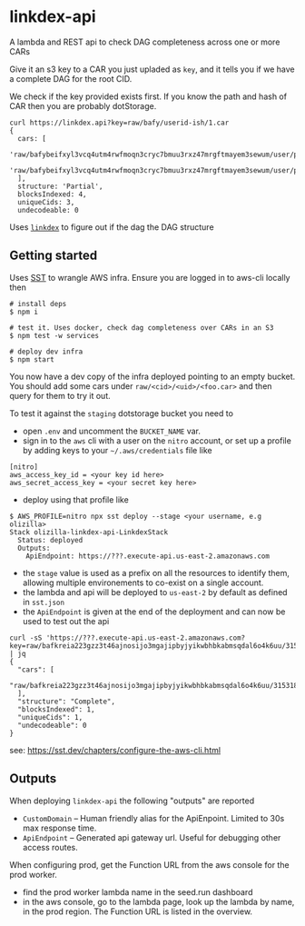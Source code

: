# linkdex-api

A lambda and REST api to check DAG completeness across one or more CARs

Give it an s3 key to a CAR you just upladed as `key`, and it tells you if we have a complete DAG for the root CID.

We check if the key provided exists first. If you know the path and hash of CAR then you are probably dotStorage.

```console
curl https://linkdex.api?key=raw/bafy/userid-ish/1.car
{
  cars: [
    'raw/bafybeifxyl3vcq4utm4rwfmoqn3cryc7bmuu3rxz47mrgftmayem3sewum/user/part1.car',
    'raw/bafybeifxyl3vcq4utm4rwfmoqn3cryc7bmuu3rxz47mrgftmayem3sewum/user/part2.car'
  ],
  structure: 'Partial',
  blocksIndexed: 4,
  uniqueCids: 3,
  undecodeable: 0
```

Uses [`linkdex`](https://github.com/web3-storage/linkdex) to figure out if the dag the DAG structure

## Getting started

Uses [SST](https://sst.dev) to wrangle AWS infra. Ensure you are logged in to aws-cli locally then

```console
# install deps
$ npm i

# test it. Uses docker, check dag completeness over CARs in an S3
$ npm test -w services

# deploy dev infra
$ npm start
```

You now have a dev copy of the infra deployed pointing to an empty bucket. You should add some cars under `raw/<cid>/<uid>/<foo.car>` and then query for them to try it out.

To test it against the `staging` dotstorage bucket you need to
- open `.env` and uncomment the `BUCKET_NAME` var.
- sign in to the `aws` cli with a user on the `nitro` account, or set up a profile by adding keys to your `~/.aws/credentials` file like

```
[nitro]
aws_access_key_id = <your key id here>
aws_secret_access_key = <your secret key here>
```

- deploy using that profile like 
```shell
$ AWS_PROFILE=nitro npx sst deploy --stage <your username, e.g olizilla>
Stack olizilla-linkdex-api-LinkdexStack
  Status: deployed
  Outputs:
    ApiEndpoint: https://???.execute-api.us-east-2.amazonaws.com
```
  - the `stage` value is used as a prefix on all the resources to identify them, allowing multiple environements to co-exist on a single account.
- the lambda and api will be deployed to `us-east-2` by default as defined in `sst.json`
- the `ApiEndpoint` is given at the end of the deployment and can now be used to test out the api
```shell
curl -sS 'https://???.execute-api.us-east-2.amazonaws.com?key=raw/bafkreia223gzz3t46ajnosijo3mgajipbyjyikwbhbkabmsqdal6o4k6uu/315318734258473247/ciqi26nuu3dnsi2dirisvxmz3jlamyocdpmfpdpxniktfjsffmcodnq.car' | jq
{
  "cars": [
    "raw/bafkreia223gzz3t46ajnosijo3mgajipbyjyikwbhbkabmsqdal6o4k6uu/315318734258473247/ciqi26nuu3dnsi2dirisvxmz3jlamyocdpmfpdpxniktfjsffmcodnq.car"
  ],
  "structure": "Complete",
  "blocksIndexed": 1,
  "uniqueCids": 1,
  "undecodeable": 0
}
```

see: https://sst.dev/chapters/configure-the-aws-cli.html


## Outputs

When deploying `linkdex-api` the following "outputs" are reported

- `CustomDomain` – Human friendly alias for the ApiEnpoint. Limited to 30s max response time.
- `ApiEndpoint` – Generated api gateway url. Useful for debugging other access routes.

When configuring prod, get the Function URL from the aws console for the prod worker.
- find the prod worker lambda name in the seed.run dashboard
- in the aws console, go to the lambda page, look up the lambda by name, in the prod region. The Function URL is listed in the overview.
